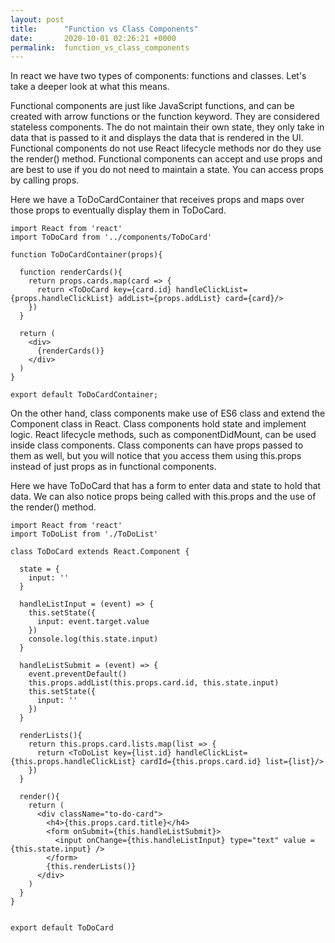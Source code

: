 ```yaml
---
layout: post
title:      "Function vs Class Components"
date:       2020-10-01 02:26:21 +0000
permalink:  function_vs_class_components
---
```



In react we have two types of components: functions and classes. Let's take a deeper look at what this means.

Functional components are just like JavaScript functions, and can be created with arrow functions or the function keyword. They are considered stateless components. The do not maintain their own state, they only take in data that is passed to it and displays the data that is rendered in the UI. Functional components do not use React lifecycle methods nor do they use the render() method. Functional components can accept and use props and are best to use if you do not need to maintain a state. You can access props by calling props.

Here we have a ToDoCardContainer that receives props and maps over those props to eventually display them in ToDoCard.

```
import React from 'react'
import ToDoCard from '../components/ToDoCard'

function ToDoCardContainer(props){

  function renderCards(){
    return props.cards.map(card => {
      return <ToDoCard key={card.id} handleClickList={props.handleClickList} addList={props.addList} card={card}/>
    })
  }

  return (
    <div>
      {renderCards()}
    </div>
  )
}

export default ToDoCardContainer;
```

On the other hand, class components make use of ES6 class and extend the Component class in React. Class components hold state and implement logic. React lifecycle methods, such as componentDidMount, can be used inside class components. Class components can have props passed to them as well, but you will notice that you access them using this.props instead of just props as in functional components.

Here we have ToDoCard that has a form to enter data and state to hold that data. We can also notice props being called with this.props and the use of the render() method.

```
import React from 'react'
import ToDoList from './ToDoList'

class ToDoCard extends React.Component {

  state = {
    input: ''
  }

  handleListInput = (event) => {
    this.setState({
      input: event.target.value
    })
    console.log(this.state.input)
  }

  handleListSubmit = (event) => {
    event.preventDefault()
    this.props.addList(this.props.card.id, this.state.input)
    this.setState({
      input: ''
    })
  }

  renderLists(){
    return this.props.card.lists.map(list => {
      return <ToDoList key={list.id} handleClickList={this.props.handleClickList} cardId={this.props.card.id} list={list}/>
    })
  }

  render(){
    return (
      <div className="to-do-card">
        <h4>{this.props.card.title}</h4>
        <form onSubmit={this.handleListSubmit}>
          <input onChange={this.handleListInput} type="text" value ={this.state.input} />
        </form>
        {this.renderLists()}
      </div>
    )
  }
}


export default ToDoCard
```


